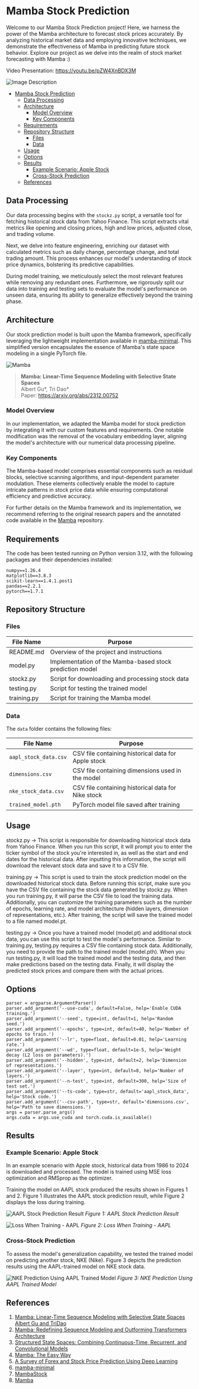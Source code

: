 # Mamba Stock Prediction

Welcome to our Mamba Stock Prediction project! Here, we harness the power of the Mamba architecture to forecast stock prices accurately. By analyzing historical market data and employing innovative techniques, we demonstrate the effectiveness of Mamba in predicting future stock behavior. Explore our project as we delve into the realm of stock market forecasting with Mamba :)

Video Presentation: https://youtu.be/pZW4XnBDX3M

![Image Description](https://github.com/Eitan-zw/MambaStocks_Project/blob/master/Data/_11520c05-2fec-40dc-9263-98494b359cb9.jpeg)

- [Mamba Stock Prediction](#mamba-stock-prediction)
  * [Data Processing](#data-processing)
  * [Architecture](#architecture)
    + [Model Overview](#model-overview)
    + [Key Components](#key-components)
  * [Requirements](#requirements)
  * [Repository Structure](#repository-structure)
    + [Files](#files)
    + [Data](#data)
  * [Usage](#usage)
  * [Options](#options)
  * [Results](#results)
    + [Example Scenario: Apple Stock](#example-scenario-apple-stock)
    + [Cross-Stock Prediction](#cross-stock-prediction)
  * [References](#references)


## Data Processing

Our data processing begins with the `stockz.py` script, a versatile tool for fetching historical stock data from Yahoo Finance. This script extracts vital metrics like opening and closing prices, high and low prices, adjusted close, and trading volume.

Next, we delve into feature engineering, enriching our dataset with calculated metrics such as daily change, percentage change, and total trading amount. This process enhances our model's understanding of stock price dynamics, bolstering its predictive capabilities.

During model training, we meticulously select the most relevant features while removing any redundant ones. Furthermore, we rigorously split our data into training and testing sets to evaluate the model's performance on unseen data, ensuring its ability to generalize effectively beyond the training phase.

## Architecture

Our stock prediction model is built upon the Mamba framework, specifically leveraging the lightweight implementation available in [mamba-minimal](https://github.com/johnma2006/mamba-minimal). This simplified version encapsulates the essence of Mamba's state space modeling in a single PyTorch file.

![Mamba](https://github.com/state-spaces/mamba/blob/main/assets/selection.png)
> **Mamba: Linear-Time Sequence Modeling with Selective State Spaces**\
> Albert Gu*, Tri Dao*\
> Paper: https://arxiv.org/abs/2312.00752

### Model Overview

In our implementation, we adapted the Mamba model for stock prediction by integrating it with our custom features and requirements. One notable modification was the removal of the vocabulary embedding layer, aligning the model's architecture with our numerical data processing pipeline.

### Key Components

The Mamba-based model comprises essential components such as residual blocks, selective scanning algorithms, and input-dependent parameter modulation. These elements collectively enable the model to capture intricate patterns in stock price data while ensuring computational efficiency and predictive accuracy.

For further details on the Mamba framework and its implementation, we recommend referring to the original research papers and the annotated code available in the [Mamba](https://github.com/state-spaces/mamba) repository.

## Requirements

The code has been tested running on Python version 3.12, with the following packages and their dependencies installed:
```
numpy==1.26.4
matplotlib==3.8.3
scikit-learn==1.4.1.post1
pandas==2.2.1
pytorch==1.7.1
```
## Repository Structure

### Files

| File Name          | Purpose                                         |
|--------------------|-------------------------------------------------|
| README.md          | Overview of the project and instructions        |
| model.py           | Implementation of the Mamba-based stock prediction model |
| stockz.py          | Script for downloading and processing stock data |
| testing.py         | Script for testing the trained model            |
| training.py        | Script for training the Mamba model             |

### Data

The `data` folder contains the following files:

| File Name                | Purpose                                                  |
|--------------------------|----------------------------------------------------------|
| `aapl_stock_data.csv`    | CSV file containing historical data for Apple stock       |
| `dimensions.csv`         | CSV file containing dimensions used in the model          |
| `nke_stock_data.csv`     | CSV file containing historical data for Nike stock        |
| `trained_model.pth`      | PyTorch model file saved after training                  |


## Usage

stockz.py -> This script is responsible for downloading historical stock data from Yahoo Finance. When you run this script, it will prompt you to enter the ticker symbol of the stock you're interested in, as well as the start and end dates for the historical data. After inputting this information, the script will download the relevant stock data and save it to a CSV file.

training.py -> This script is used to train the stock prediction model on the downloaded historical stock data. Before running this script, make sure you have the CSV file containing the stock data generated by stockz.py. When you run training.py, it will parse the CSV file to load the training data. Additionally, you can customize the training parameters such as the number of epochs, learning rate, and model architecture (hidden layers, dimension of representations, etc.). After training, the script will save the trained model to a file named model.pt.

testing.py -> Once you have a trained model (model.pt) and additional stock data, you can use this script to test the model's performance. Similar to training.py, testing.py requires a CSV file containing stock data. Additionally, you need to provide the path to the trained model (model.pth). When you run testing.py, it will load the trained model and the testing data, and then make predictions based on the testing data. Finally, it will display the predicted stock prices and compare them with the actual prices.

## Options
```
parser = argparse.ArgumentParser()
parser.add_argument('--use-cuda', default=False, help='Enable CUDA training.')
parser.add_argument('--seed', type=int, default=1, help='Random seed.')
parser.add_argument('--epochs', type=int, default=40, help='Number of epochs to train.')
parser.add_argument('--lr', type=float, default=0.01, help='Learning rate.')
parser.add_argument('--wd', type=float, default=1e-5, help='Weight decay (L2 loss on parameters).')
parser.add_argument('--hidden', type=int, default=2, help='Dimension of representations.')
parser.add_argument('--layer', type=int, default=8, help='Number of layers.')
parser.add_argument('--n-test', type=int, default=300, help='Size of test set.')
parser.add_argument('--ts-code', type=str, default='aapl_stock_data', help='Stock code.')
parser.add_argument('--csv-path', type=str, default='dimensions.csv', help='Path to save dimensions.')
args = parser.parse_args()
args.cuda = args.use_cuda and torch.cuda.is_available()
```

## Results

### Example Scenario: Apple Stock

In an example scenario with Apple stock, historical data from 1986 to 2024 is downloaded and processed. The model is trained using MSE loss optimization and RMSprop as the optimizer.

Training the model on AAPL stock produced the results shown in Figures 1 and 2. Figure 1 illustrates the AAPL stock prediction result, while Figure 2 displays the loss during training.

![AAPL Stock Prediction Result](https://github.com/Eitan-zw/MambaStocks_Project/blob/master/Data/apple%20stock%20n%3D100.jpg)
                                *Figure 1: AAPL Stock Prediction Result*

![Loss When Training - AAPL](https://github.com/Eitan-zw/MambaStocks_Project/blob/master/Data/epoch%20vs%20loss%2040%20epoch.jpg)
                                *Figure 2: Loss When Training - AAPL*

### Cross-Stock Prediction

To assess the model's generalization capability, we tested the trained model on predicting another stock, NKE (Nike). Figure 3 depicts the prediction results using the AAPL-trained model on NKE stock data.

![NKE Prediction Using AAPL Trained Model](https://github.com/Eitan-zw/MambaStocks_Project/blob/master/Data/nke%20stock%20n%3D100.jpg)
                                *Figure 3: NKE Prediction Using AAPL Trained Model*

## References

1. [Mamba: Linear-Time Sequence Modeling with Selective State Spaces Albert Gu and TriDao](https://arxiv.org/ftp/arxiv/papers/2312/2312.00752.pdf)
2. [Mamba: Redefining Sequence Modeling and Outforming Transformers Architecture](https://www.unite.ai/mamba-redefining-sequence-modeling-and-outforming-transformers-architecture/)
3. [Structured State Spaces: Combining Continuous-Time, Recurrent, and Convolutional Models](https://hazyresearch.stanford.edu/blog/2022-01-14-s4-3)
4. [Mamba: The Easy Way](https://jackcook.com/2024/02/23/mamba.html)
5. [A Survey of Forex and Stock Price Prediction Using Deep Learning](https://arxiv.org/ftp/arxiv/papers/2103/2103.09750.pdf)
6. [mamba-minimal](https://github.com/johnma2006/mamba-minimal)
7. [MambaStock](https://github.com/zshicode/MambaStock?tab=readme-ov-file)
8. [Mamba](https://github.com/state-spaces/mamba)
